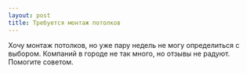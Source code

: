 ```yaml
---
layout: post 
title: Требуется монтаж потолков 
--- 
```

Хочу монтаж потолков, но уже пару недель не могу определиться с выбором. Компаний в городе не так много, но отзывы не радуют. Помогите советом.